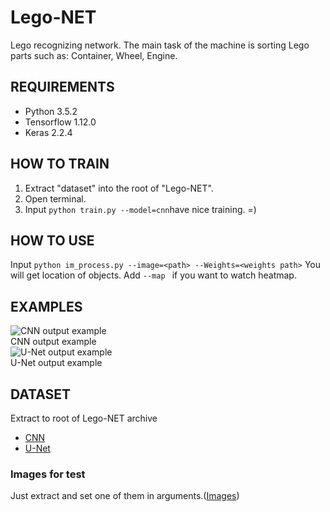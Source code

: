 
# Lego-NET
Lego recognizing network. The main task of the machine is sorting Lego parts such as: Container, Wheel, Engine.
## REQUIREMENTS
- Python 3.5.2
- Tensorflow 1.12.0
- Keras 2.2.4
## HOW TO TRAIN
1. Extract "dataset" into the root of "Lego-NET".
2. Open terminal.
3. Input ```python train.py --model=cnn```have nice training. =)
## HOW TO USE
Input ```python im_process.py --image=<path> --Weights=<weights path>``` You will get location of objects.
Add  ```--map ``` if you want to watch heatmap.
## EXAMPLES
<div>
  <img src="https://pp.userapi.com/c844216/v844216037/1eb8e3/hl2pBkrQPhs.jpg" alt="CNN output example">
</div>
CNN output example
<div>
  <img src="https://pp.userapi.com/c845420/v845420037/1e53bd/P6j-2s2mfYc.jpg" alt="U-Net output example">
<div/p>
U-Net output example

## DATASET
Extract to root of Lego-NET archive
- [CNN](https://drive.google.com/file/d/1D7mEB8XH9sLy6GHo89HE-NMJRcYorvLq/view?usp=sharing)
- [U-Net](https://drive.google.com/file/d/1eIevr0rBsCDAZKlFUizGdo685VjXWg1P/view?usp=sharing)
### Images for test
Just extract and set one of them in arguments.([Images](https://drive.google.com/open?id=1U0v3WrnQEql4P-VBB7b0l_9CkrfQ3_bU))
